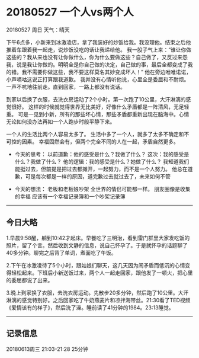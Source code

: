 # 20180527  一个人vs两个人

20180527  周日  天气：晴天

下午6点多，小新来到冰激凌店，拿了我装好的炒饭给我。我没理他。结束之后他推着车跟着我一起走，说炒饭没吃的话让我递给他。
我一股子气上来：“谁让你做这些的？我从来也没有让你做什么，你为什么要做这些？自己做了，又反过来怨我，说是我让你做的。明明全是你自己做的决定，自己做的事，最后全都变成了我的错。我不需要你做这些，我不要这样莫名其妙变成坏人！”
他在旁边唯唯诺诺，小声嘀咕这说正打算跟我道歉。
我并没有心情听他说，心里全是委屈和不耐烦。一声不吭地往前走。直到回家，一路上都没有说话。

到家以后换了衣服，去洗衣房运动了2个小时。第一次跑了10公里，大汗淋漓的感觉很好。
这样的时候就觉得世界无比美好，好像什么矛盾都是一阵清风，无足轻重。
可是一见到小新，所有的那些坏心情，那些矛盾都重新出现在脑海中。心情无论如何没办法再如一个人跑步时般平静下来。

一个人的生活比两个人容易太多了。
生活中多了一个人，就多了太多不确定和不可控的因素。
幸福固然会有，但两个完全不同的人在一起，矛盾自然更多。

* 今天的思考：
以前道歉：他的感受是什么？我做了什么？
这次：我的感受是什么？我做了什么？
他的逻辑：我的感受是什么？她做了什么？
我知道我们能挺过去，但前提是把过去都摊开，一起努力，而不是一个人努力。
他总在道歉，可是每次都是一样的原因，道完歉过去就过去了，未来如何不管

* 今天的想法：
老板和老板娘吵架
全世界的情侣可能都一样。
朋友圈像是收集的幸福
应该有一个幸福记录簿和一个吵架记录簿

***
## 今日大略
1.早晨9:58醒，躺到10:42才起床。早餐吃了三明治，看到雷门群里大家发吃饭的照片，留了个言。然后收到文静的信息，说自己怀孕了。于是就怀孕的话题聊了40多分钟。聊完之后背了单词，煮面吃了午饭。

2.下午在冰激凌待了5个小时，跟姑娘们聊天，这几天因为闹矛盾而低沉的心情变得轻松起来。下班后小新送饭过来，两个人一起走回家，跟他发了一顿火，把心里的委屈都说了出来。

3.晚上到家换了衣服，去洗衣房运动。先散步20多分钟，然后跑了10公里。大汗淋漓的感觉特别好。之后回家吃了牛奶燕麦片和凉拌海带丝。21:30看了TED视频《爱情该有的样子》，然后洗了澡。睡前读了41分钟的1984。23:13睡觉。

***
## 记录信息

20180613周三  21:03-21:28    25分钟

